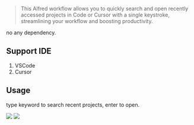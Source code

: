 > This Alfred workflow allows you to quickly search and open recently accessed projects in Code or Cursor with a single keystroke, streamlining your workflow and boosting productivity.



no any dependency.

## Support IDE

1. VSCode
2. Cursor


## Usage

type keyword to search recent projects, enter to open.



[![](https://img.shields.io/badge/version-v0.2-green?style=for-the-badge)](https://img.shields.io/badge/version-v0.2-green?style=for-the-badge)
[![](https://img.shields.io/badge/download-click-blue?style=for-the-badge)](https://github.com/alanhe421/alfred-workflows/raw/master/vscode-open-project/VSCode%20-%20Open%20Project.alfredworkflow)




<!-- more -->
